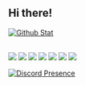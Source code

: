 ## Hi there!
[![Github Stat](https://github-readme-stats.vercel.app/api?username=sanha1229&show_icons=true&icon_color=FFFFFF&hide=issues,contribs&include_all_commits=true&title_color=FFFFFF&text_color=FFFFFF&bg_color=180deg,BE93C5,7BC6CC)](https://github.com/sanha1229/sanha1229)

<br/>
<a><img src="https://img.shields.io/badge/HTML-E34F26?style=flat-square&logo=HTML5&logoColor=FFFFFF"/></a>
<a><img src="https://img.shields.io/badge/CSS-1572B6?style=flat-square&logo=CSS3&logoColor=FFFFFF"/></a>
<a><img src="https://img.shields.io/badge/JavaScript-F7DF1E?style=flat-square&logo=JavaScript&logoColor=000000"/></a>
<a><img src="https://img.shields.io/badge/Node.js-339933?style=flat-square&logo=Node.js&logoColor=FFFFFF"/></a>
<a><img src="https://img.shields.io/badge/Python-3776AB?style=flat-square&logo=Python&logoColor=FFFFFF"/></a>
<a><img src="https://img.shields.io/badge/C-A8B9CC?style=flat-square&logo=C&logoColor=FFFFFF"/></a>
<a><img src="https://img.shields.io/badge/PHP-777BB4?style=flat-square&logo=PHP&logoColor=FFFFFF"/></a>

[![Discord Presence](https://lanyard.cnrad.dev/api/619802968887263262)](https://discord.com/users/619802968887263262)
